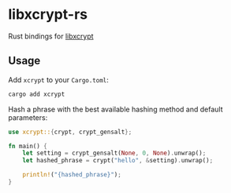 # libxcrypt-rs

Rust bindings for [libxcrypt](https://github.com/besser82/libxcrypt)

## Usage

Add `xcrypt` to your `Cargo.toml`:

```sh
cargo add xcrypt
```

Hash a phrase with the best available hashing method and default parameters:

```rust
use xcrypt::{crypt, crypt_gensalt};

fn main() {
    let setting = crypt_gensalt(None, 0, None).unwrap();
    let hashed_phrase = crypt("hello", &setting).unwrap();

    println!("{hashed_phrase}");
}
```
